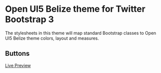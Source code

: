 # Open UI5 Belize theme for Twitter Bootstrap 3
The stylesheets in this theme will map standard Bootstrap classes to Open UI5 Belize theme colors, layout and measures.
 
## Buttons 
[Live Preview](http://htmlpreview.github.io/?https://github.com/shturec/openui5_bs_theme/blob/master/buttons/buttons.html)
